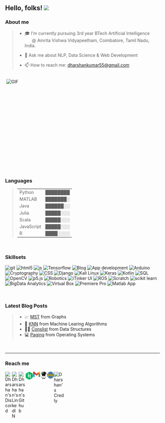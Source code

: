 ## Hello, folks! <img src="https://raw.githubusercontent.com/MartinHeinz/MartinHeinz/master/wave.gif" width="30px">


### About me

>- 🎓 I’m currently pursuing 3rd year BTech Artificial Intelligence <br>
>  &nbsp;&nbsp;&nbsp;&nbsp;&nbsp; @ Amrita Vishwa Vidyapeetham,
>      Coimbatore,
>      Tamil Nadu,
>      India.
>      
>- 💬 Ask me about NLP, Data Science & Web Development
>- 📫 How to reach me: dharshankumar55@gmail.com

<br>
 <img align="right" alt="GIF" src="https://github.com/abhisheknaiidu/abhisheknaiidu/blob/master/code.gif?raw=true" width="500" height="320" />
 
### Languages
>|                              |          |
>|------------------------------|----------|
>| Python                       | ████████ |
>| MATLAB                       | ███████░ |  
>| Java                         | ██████░░ | 
>| Julia                        | █████░░░ |
>| Scala                        | █████░░░ |
>| JavaScript                   | █████░░░ |
>| R                            | ████░░░░ |
<br>

### Skillsets
<p>
 <img alt="git" src="https://img.shields.io/badge/-Git-F05032?style=flat-square&logo=git&logoColor=white" />
 <img alt="html5" src="https://img.shields.io/badge/-HTML5-E34F26?style=flat-square&logo=html5&logoColor=white" />
 <img alt="js" src="https://img.shields.io/badge/-Java Script-43853d?style=flat-square&logo=javascript&logoColor=white" />
 <img alt="Tensorflow" src="https://img.shields.io/badge/-Tensorflow-43853d?style=flat-square&logo=Tensorflow&logoColor=white" />
 <img alt="Blog" src="https://img.shields.io/badge/-Blog-43853d?style=flat-square&logo=blogger&logoColor=white" />
 <img alt="App development" src="https://img.shields.io/badge/-App development-43853d?style=flat-square&logo=android&logoColor=white" />
 <img alt="Arduino" src="https://img.shields.io/badge/-Arduino-43853d?style=flat-square&logo=arduino&logoColor=white" />
 <img alt="Cryptography" src="https://img.shields.io/badge/-Cryptography-43853d?style=flat-square&logo=bitcoin&logoColor=white" />
 <img alt="CSS" src="https://img.shields.io/badge/-CSS-43853d?style=flat-square&logo=css3&logoColor=white" />
 <img alt="Django" src="https://img.shields.io/badge/-Django-43853d?style=flat-square&logo=django&logoColor=white" />
 <img alt="Kali Linux" src="https://img.shields.io/badge/-Kali Linux-43853d?style=flat-square&logo=Linux&logoColor=#557C94" />
 <img alt="Keras" src="https://img.shields.io/badge/-Keras-43853d?style=flat-square&logo=keras&logoColor=#D00000" />
 <img alt="Kotlin" src="https://img.shields.io/badge/-Kotlin-43853d?style=flat-square&logo=kotlin&logoColor=#0095D5" />
 <img alt="SQL" src="https://img.shields.io/badge/-SQL-43853d?style=flat-square&logo=mysql&logoColor=#4479A1" />
 <img alt="OpenCV" src="https://img.shields.io/badge/-OpenCV-43853d?style=flat-square&logo=opencv&logoColor=#5C3EE8" />
 <img alt="p5.js" src="https://img.shields.io/badge/-p5.js-43853d?style=flat-square&logo=Processing-Foundation&logoColor=#006699" />
 <img alt="Robotics" src="https://img.shields.io/badge/-Robotics-43853d?style=flat-square&logo=Private-Internet-Access&logoColor=#4BB749" />
 <img alt="iTinker UI" src="https://img.shields.io/badge/-iTinker UI-43853d?style=flat-square&logo=python&logoColor=#3776AB" />
 <img alt="ROS" src="https://img.shields.io/badge/-ROS-43853d?style=flat-square&logo=ros&logoColor=#22314E" />
 <img alt="Scratch" src="https://img.shields.io/badge/-Scratch-43853d?style=flat-square&logo=scratch&logoColor=#4D97FF" />
 <img alt="scikit learn" src="https://img.shields.io/badge/-scikit learn-43853d?style=flat-square&logo=scikit-learn&logoColor=#F7931E" />
 <img alt="BigData Analytics" src="https://img.shields.io/badge/-BigData Analytics-43853d?style=flat-square&logo=simple-analytics&logoColor=#FF4F64" />
 <img alt="Virtual Box" src="https://img.shields.io/badge/-Virtual Box-43853d?style=flat-square&logo=virtualbox&logoColor=#183A61" />
 <img alt="Premiere Pro" src="https://img.shields.io/badge/-Premiere Pro-43853d?style=flat-square&logo=adobe-premiere-pro&logoColor=#9999FF" />
 <img alt="Matlab App" src="https://img.shields.io/badge/-Matlab App-43853d?style=flat-square&logo=Apostrophe&logoColor=#4D97FF" />
</p>
<br>

### Latest Blog Posts
> - 📈 <a href="https://wordpress.com/post/ai538393399.wordpress.com/814">MST<a> from Graphs
> - 🤖 <a href="https://wordpress.com/post/ai538393399.wordpress.com/610">KNN<a> from Machine Learing Algorithms
> - 👨‍💻 <a href="https://wordpress.com/post/ai538393399.wordpress.com/267">Conslist<a> from Data Structures
> - ‍💻 <a href="https://wordpress.com/post/ai538393399.wordpress.com/967">Paging<a> from Operating Systems

<br>

<hr style=\"border:0.5px solid gray\"> </hr>

### Reach me
<a href="https://discordapp.com/users/760722327360110624">
  <img align="left" alt="Dharshan's Discord" width="22px" src="https://raw.githubusercontent.com/peterthehan/peterthehan/master/assets/discord.svg" />
</a>
<a href="https://www.linkedin.com/in/dharshan-kumar-ba09521a0/">
  <img align="left" alt="Dharshan's LinkedIN" width="22px" src="https://raw.githubusercontent.com/peterthehan/peterthehan/master/assets/linkedin.svg" />
</a>
<a href="https://github.com/dharshankumar2002/">
  <img align="left" alt="Dharshan's Github" width="22px" src="https://raw.githubusercontent.com/peterthehan/peterthehan/master/assets/github.svg" />
</a>
<a href="https://www.hackerrank.com/dharshan_kumar">
  <img align="left" alt="Dharshan's HackerRank" width="25px" src="assets/HackerRank_logo.svg" />
</a>
<a href="https://www.dharshankumar55@gmail.com">
  <img align="left" alt="Dharshan's Gmail" width="23px" src="assets/Gmail_logo.svg" />
</a>
<a href="https://www.codechef.com/users/dharshan_kumar">
  <img align="left" alt="Dharshan's CodeChef" width="23px" src="assets/codechef_logo.svg" />
</a>
</a>
<a href="https://ai538393399.wordpress.com/">
  <img align="left" alt="Dharshan's website" width="22px" src="assets/website_logo.svg" />
</a>
 <a href="https://www.credly.com/earner/earned">
  <img align="left" alt="Dharshan's Credly" width="32px" src="https://info.credly.com/hs-fs/hubfs/Credly_Logo_Orange_10-Inch.png?width=3000&name=Credly_Logo_Orange_10-Inch.png"
       />
</a>
